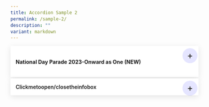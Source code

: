 ```yaml
---
title: Accordion Sample 2
permalink: /sample-2/
description: ""
variant: markdown
---
```

<details>
<summary><h4>National Day Parade 2023-Onward as One (NEW)</h4></summary>
<div>
<iframe height="auto" width="100%" allow="fullscreen" allowfullscreen="" src="https://www.youtube.com/embed/HR4seEKIgT4" title="YCKSS National Day Parade (NDP 2023) Act 4 – Onward as One"></iframe>
<a target="_blank" title="Ifyoudon'tseetheembeddedvideoabove,clickonthelinktowatchitonYoutube." href="https://youtu.be/HR4seEKIgT4"><em>National Day Parade (NDP 2023) Act 4 – Onward as One</em></a>
<p>Yio Chu Kang Secondary School was invited to perform in 2023 National Day Parade (NDP) Act 4 – Onward as One with Kuo Chuan Presbyterian Secondary School, CHIJ St Theresa’s Convent and Nanyang Girls’ High School. Leading up to NDP, students engaged in a series of activities, from intense weekly training sessions in school, evening performances at the Padang to learning journey and bonding sessions with participants of the other 3 schools.</p> <img style="width:100%;height:auto" alt="Group photo of students and teachers participating in NDP 2023 seated in a ballroom" src="/images/Our%20Experience/In%20Our%20Community/NDP/yckss_at_ndp_2023_02.jpeg">
        <p> Participating in the National Day Parade (NDP) as a school was an unforgettable and pride-filled experience. The atmosphere was electrifying as students from various schools came together, adorned in the red-white costume for on 9 August. As the students danced in unison to the NDP 23 Theme song, “Shine Your Light”, they signified the light that would lead us ahead into the future. The camaraderie and sense of unity among schools created a powerful sense of national identity and belonging.</p>
        <img style="width:100%;height:50%" alt="Group photo of students and teachers on the stage after the NDP 2023" src="/images/Our%20Experience/In%20Our%20Community/NDP/yckss_at_ndp_2023_01.jpeg">
        <p> The NDP experience not only instils a deeper appreciation for the nation but also offers students an opportunity to forge lasting friendships and unforgettable memories as we come together to celebrate their shared identity as citizens of the nation. </p>
<img alt="GroupphotoofstudentsandteachersonthestageaftertheNDP2023" src="/images/Our%20Experience/In%20Our%20Community/NDP/yckss_at_ndp_2023_01.jpeg">
<p>TheNDPexperiencenotonlyinstilsadeeperappreciationforthenationbutalsooffersstudentsanopportunitytoforgelastingfriendshipsandunforgettablememoriesaswecometogethertocelebratetheirsharedidentityascitizensofthenation.</p>
<div>
<div>
<h3>Young&amp;GarangCheer</h3>
<p>Leader:YioChuKang<br>
Others:YO!!<br>
<i>repeataftertheleader3times</i><br>
</p><br>
Leader:In3,2,1<br><br>
All:<br>YioChuKangYioChuKang,<br>Weareyoungandgarang,<br>LetusrockwholePadang!!!<br>
<i>After9claps,allshout‘Yolo’<br>woohoo/screams!!!</i><br>
</div>
</div>
</div>
</details>
<details>
<summary>Clickmetoopen/closetheinfobox</summary>
<div>
<p>Whydidn'tanyonetellmeitwasthiseasytomakeHTMLandCSSonlyaccordions?<a href="https://caniuse.com/#feat=details">AccordingtoCANIUSE</a>,93%ofbrowserssupportit(yup...notIE).</p>
</div>
</details>

<style>				
details {
/**  max-width: 960px; **/
  margin: 0.25rem auto;
  padding: 1em;
  background-color: #fff;
	/** border-radius: 1rem; **/
  box-shadow: 0 0.25rem 1rem rgba(0, 0, 0, 0.1);
}
details summary {
  display: flex;
  align-items: center;
  justify-content: space-between;
  font-weight: 600;
  margin-bottom: 10;
  transition: margin-bottom 0.5s ease-in-out;
  position: relative;
}
details summary::-webkit-details-marker,
details summary::marker {
  content: "";
  display: none;
}
details summary::after {
  content: "+";
  font-size: 1.5rem;
  font-weight: 400;
  line-height: 1;
  margin-right: 0.8rem;
  cursor: pointer;
  background-color: rgba(0, 0, 255, 0.1);
  padding: 0.75rem;
  display: grid;
  place-content: center;
  aspect-ratio: 1;
  line-height: 0;
  position: absolute;
  top: -0.5rem;
  right: -1.5rem;
  border-radius: 50%;
}
details *:not(summary) {
  animation-name: fade;
  animation-duration: 0.4s;
}

details[open] summary {
  margin-bottom: 1.5rem;
}
details[open] summary::after {
  content: "−";
}

@keyframes fade {
  0% {
    opacity: 0;
  }
  2.5% {
    opacity: 0.02;
  }
  5% {
    opacity: 0.05;
  }
  10% {
    opacity: 0.1;
  }
  25% {
    opacity: 0.25;
  }
  60% {
    opacity: 0.6;
  }
  100% {
    opacity: 1;
  }
}
	</style>
